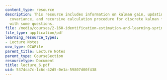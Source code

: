 ```yaml
---
content_type: resource
description: This resource includes information on kalman gain, updating the error
  covariance, and recursive calculation procedure for discrete kalman filter along
  with some questions.
file: /media/courses/2-160-identification-estimation-and-learning-spring-2006/5374ca7c1c6c42d50e1a59807d00f438_lecture_6.pdf
file_type: application/pdf
learning_resource_types:
- Lecture Notes
ocw_type: OCWFile
parent_title: Lecture Notes
parent_type: CourseSection
resourcetype: Document
title: lecture_6.pdf
uid: 5374ca7c-1c6c-42d5-0e1a-59807d00f438
---
```

